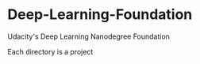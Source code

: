 # Deep-Learning-Foundation
Udacity's Deep Learning Nanodegree Foundation

Each directory is a project
